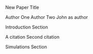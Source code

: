 New Paper Title

Author One
Author Two
John as author

Introduction Section

A citation
Second citation

Simulations Section
